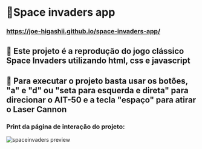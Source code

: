 # 👾Space invaders app

### https://joe-higashii.github.io/space-invaders-app/

## 🔶 Este projeto é a reprodução do jogo clássico Space Invaders utilizando html, css e javascript

## 🔶 Para executar o projeto basta usar os botões, "a" e "d" ou "seta para esquerda e direta" para direcionar o AIT-50 e a tecla "espaço" para atirar o Laser Cannon

### Print da página de interação do projeto:
![spaceinvaders preview](https://github.com/joe-higashii/pacman-repo/assets/129689531/9e3cd23f-4d9d-4239-9fdb-9b135d5a67fd)
